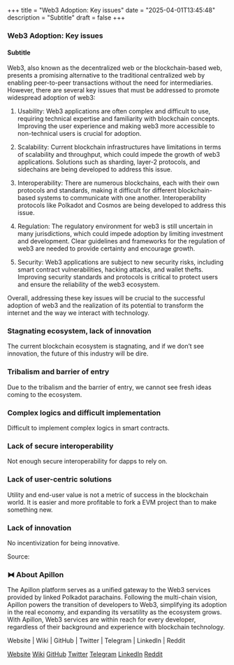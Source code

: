 +++
title = "Web3 Adoption: Key issues"
date = "2025-04-01T13:45:48"
description = "Subtitle"
draft = false
+++

### Web3 Adoption: Key issues


#### Subtitle


Web3, also known as the decentralized web or the blockchain-based web, presents a promising alternative to the traditional centralized web by enabling peer-to-peer transactions without the need for intermediaries. However, there are several key issues that must be addressed to promote widespread adoption of web3:


1. Usability: Web3 applications are often complex and difficult to use, requiring technical expertise and familiarity with blockchain concepts. Improving the user experience and making web3 more accessible to non-technical users is crucial for adoption.


2. Scalability: Current blockchain infrastructures have limitations in terms of scalability and throughput, which could impede the growth of web3 applications. Solutions such as sharding, layer-2 protocols, and sidechains are being developed to address this issue.


3. Interoperability: There are numerous blockchains, each with their own protocols and standards, making it difficult for different blockchain-based systems to communicate with one another. Interoperability protocols like Polkadot and Cosmos are being developed to address this issue.


4. Regulation: The regulatory environment for web3 is still uncertain in many jurisdictions, which could impede adoption by limiting investment and development. Clear guidelines and frameworks for the regulation of web3 are needed to provide certainty and encourage growth.


5. Security: Web3 applications are subject to new security risks, including smart contract vulnerabilities, hacking attacks, and wallet thefts. Improving security standards and protocols is critical to protect users and ensure the reliability of the web3 ecosystem.


Overall, addressing these key issues will be crucial to the successful adoption of web3 and the realization of its potential to transform the internet and the way we interact with technology.


### Stagnating ecosystem, lack of innovation


The current blockchain ecosystem is stagnating, and if we don’t see innovation, the future of this industry will be dire.


### Tribalism and barrier of entry


Due to the tribalism and the barrier of entry, we cannot see fresh ideas coming to the ecosystem.


### Complex logics and difficult implementation


Difficult to implement complex logics in smart contracts.


### Lack of secure interoperability


Not enough secure interoperability for dapps to rely on.


### Lack of user-centric solutions


Utility and end-user value is not a metric of success in the blockchain world. It is easier and more profitable to fork a EVM project than to make something new.


### Lack of innovation


No incentivization for being innovative.


Source:


### ⧓ About Apillon


The Apillon platform serves as a unified gateway to the Web3 services provided by linked Polkadot parachains. Following the multi-chain vision, Apillon powers the transition of developers to Web3, simplifying its adoption in the real economy, and expanding its versatility as the ecosystem grows. With Apillon, Web3 services are within reach for every developer, regardless of their background and experience with blockchain technology.


Website | Wiki | GitHub | Twitter | Telegram | LinkedIn | Reddit

[Website](https://apillon.io/)
[Wiki](https://wiki.apillon.io/)
[GitHub](https://github.com/Apillon-web3)
[Twitter](https://twitter.com/apillon)
[Telegram](https://t.me/Apillon)
[LinkedIn](https://www.linkedin.com/company/apillon/)
[Reddit](https://www.reddit.com/r/apillon/)